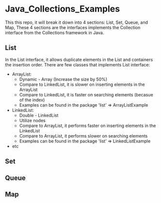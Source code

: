 # Java_Collections_Examples
This this repo, it will break it down into 4 sections: List, Set, Queue, and Map, These 4 sections are the interfaces implements the Collection interface from the Collections framework in Java.

## List
In the List interface, it allows duplicate elements in the List and containers the insertion order. There are few classes that implements List interface:
- ArrayList:
  - Dynamic - Array (Increase the size by 50%) 
  - Compare to LinkedList, it is slower on inserting elements in the ArrayList
  - Compare to LinkedList, it is faster on searching elements (becasue of the index)
  - Examples can be found in the package 'list' => ArrayListExample
- LinkedList:
  - Double - LinkedList 
  - Utilize nodes 
  - Compare to ArrayList, it performs faster on inserting elements in the LinkedList
  - Compare to ArrayList, it performs slower on searching elements
  - Examples can be found in the package 'list' => LinkedListExample
- etc




## Set



## Queue



## Map
